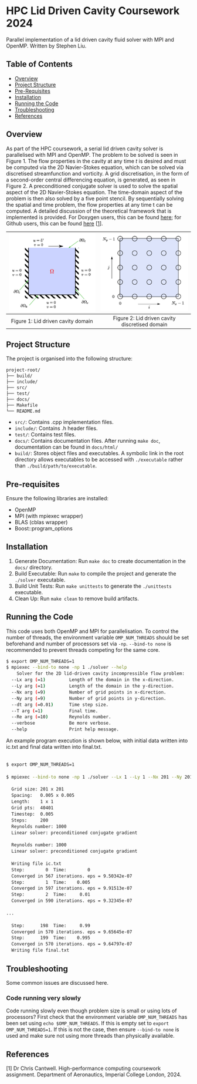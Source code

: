 # HPC Lid Driven Cavity Coursework 2024

Parallel implementation of a lid driven cavity fluid solver with MPI and OpenMP. Written by Stephen Liu.

## Table of Contents

- [Overview](#Overview)
- [Project Structure](#project-structure)
- [Pre-Requisites](#pre-requisites)
- [Installation](#Installation)
- [Running the Code](#Running-the-Code)
- [Troubleshooting](#Troubleshooting)
- [References](#references)

## Overview

As part of the HPC coursework, a serial lid driven cavity solver is parallelised with MPI and OpenMP. The problem to be solved is seen in Figure 1. The flow properties in the cavity at any time *t* is desired and must be computed via the 2D Navier-Stokes equation, which can be solved via discretised streamfunction and vorticity. A grid discretisation, in the form of a second-order central differencing equation, is generated, as seen in Figure 2. A preconditioned conjugate solver is used to solve the spatial aspect of the 2D Navier-Stokes equation. The time-domain aspect of the problem is then also solved by a five point stencil. By sequentially solving the spatial and time problem, the flow properties at any time t can be computed. A detailed discussion of the theoretical framework that is implemented is provided. For Doxygen users, this can be found [here](assignment.pdf); for Github users, this can be found [here](docs/assignment.pdf) \[[1](#references)\].

| ![Figure 1: Lid driven cavity domain](docs/domain.png) | ![Figure 2: Lid driven cavity discretised domain](docs/discreteDomain.png) |
|:--:|:--:|
| Figure 1: Lid driven cavity domain | Figure 2: Lid driven cavity discretised domain | 


## Project Structure

The project is organised into the following structure: 

```
project-root/
├── build/
├── include/
├── src/
├── test/
├── docs/
├── Makefile
└── README.md
```

- `src/`: Contains .cpp implementation files.
- `include/`: Contains .h header files.
- `test/`: Contains test files.
- `docs/`: Contains documentation files. After running `make doc`, documentation can be found in `docs/html/`
- `build/`: Stores object files and executables. A symbolic link in the root directory allows executables to be accessed with `./executable` rather than `./build/path/to/executable`.

## Pre-requisites

Ensure the following libraries are installed:

 - OpenMP
 - MPI (with mpiexec wrapper)
 - BLAS (cblas wrapper)
 - Boost::program_options

## Installation

1. Generate Documentation: Run `make doc` to create documentation in the `docs/` directory.
2. Build Executable: Run `make` to compile the project and generate the `./solver` executable.
3. Build Unit Tests: Run `make unittests` to generate the `./unittests` executable.
4. Clean Up: Run `make clean` to remove build artifacts.

## Running the Code

This code uses both OpenMP and MPI for parallelisation. To control the number of threads, the environment variable `OMP_NUM_THREADS` should be set beforehand and number of processors set via `-np`. `--bind-to none` is recommended to prevent threads competing for the same core.

```bash
$ export OMP_NUM_THREADS=1
$ mpiexec --bind-to none -np 1 ./solver --help
    Solver for the 2D lid-driven cavity incompressible flow problem:
  --Lx arg (=1)         Length of the domain in the x-direction.
  --Ly arg (=1)         Length of the domain in the y-direction.
  --Nx arg (=9)         Number of grid points in x-direction.
  --Ny arg (=9)         Number of grid points in y-direction.
  --dt arg (=0.01)      Time step size.
  --T arg (=1)          Final time.
  --Re arg (=10)        Reynolds number.
  --verbose             Be more verbose.
  --help                Print help message.
```

An example program execution is shown below, with initial data written into ic.txt and final data written into final.txt.

```bash

$ export OMP_NUM_THREADS=1

$ mpiexec --bind-to none -np 1 ./solver --Lx 1 --Ly 1 --Nx 201 --Ny 201 --Re 1000 --dt 0.005 --T 1

  Grid size: 201 x 201
  Spacing:   0.005 x 0.005
  Length:    1 x 1
  Grid pts:  40401
  Timestep:  0.005
  Steps:     200
  Reynolds number: 1000
  Linear solver: preconditioned conjugate gradient

  Reynolds number: 1000
  Linear solver: preconditioned conjugate gradient

  Writing file ic.txt
  Step:        0  Time:        0
  Converged in 567 iterations. eps = 9.50342e-07
  Step:        1  Time:    0.005
  Converged in 597 iterations. eps = 9.91513e-07
  Step:        2  Time:     0.01
  Converged in 590 iterations. eps = 9.32345e-07

...

  Step:      198  Time:     0.99
  Converged in 570 iterations. eps = 9.65645e-07
  Step:      199  Time:    0.995
  Converged in 570 iterations. eps = 9.64797e-07
  Writing file final.txt

```
## Troubleshooting

Some common issues are discussed here.

### Code running very slowly

Code running slowly even though problem size is small or using lots of processors? First check that the environment variable `OMP_NUM_THREADS` has been set using `echo $OMP_NUM_THREADS`. If this is empty set to `export OMP_NUM_THREADS=1`. If this is not the case, then ensure `--bind-to none` is used and make sure not using more threads than physically available.

## References

[1] Dr Chris Cantwell. High-performance computing coursework assignment. Department of Aeronautics, Imperial College London, 2024.